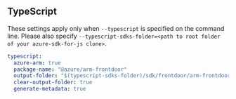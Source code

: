 ## TypeScript

These settings apply only when `--typescript` is specified on the command line.
Please also specify `--typescript-sdks-folder=<path to root folder of your azure-sdk-for-js clone>`.

``` yaml $(typescript)
typescript:
  azure-arm: true
  package-name: "@azure/arm-frontdoor"
  output-folder: "$(typescript-sdks-folder)/sdk/frontdoor/arm-frontdoor"
  clear-output-folder: true
  generate-metadata: true
```
